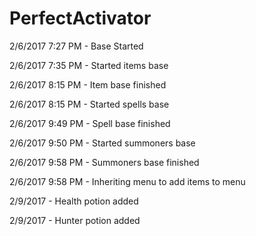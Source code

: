 # PerfectActivator

2/6/2017 7:27 PM - Base Started

2/6/2017 7:35 PM - Started items base

2/6/2017 8:15 PM - Item base finished

2/6/2017 8:15 PM - Started spells base

2/6/2017 9:49 PM - Spell base finished

2/6/2017 9:50 PM - Started summoners base

2/6/2017 9:58 PM - Summoners base finished

2/6/2017 9:58 PM - Inheriting menu to add items to menu

2/9/2017 - Health potion added

2/9/2017 - Hunter potion added

